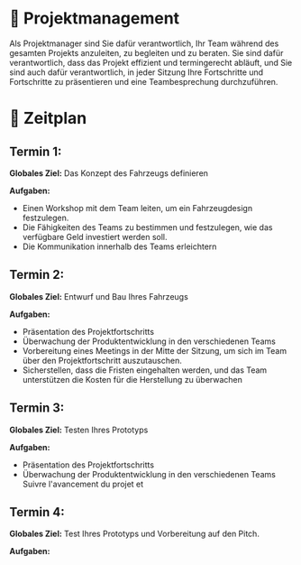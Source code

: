 # :briefcase: Projektmanagement

Als Projektmanager sind Sie dafür verantwortlich, Ihr Team während des gesamten Projekts anzuleiten, zu begleiten und zu beraten.
Sie sind dafür verantwortlich, dass das Projekt effizient und termingerecht abläuft, und Sie sind auch dafür verantwortlich, in jeder Sitzung Ihre Fortschritte und Fortschritte zu präsentieren und eine Teambesprechung durchzuführen.

# :date: Zeitplan

## Termin 1:

**Globales Ziel:** Das Konzept des Fahrzeugs definieren

**Aufgaben:**
- Einen Workshop mit dem Team leiten, um ein Fahrzeugdesign festzulegen.
- Die Fähigkeiten des Teams zu bestimmen und festzulegen, wie das verfügbare Geld investiert werden soll.
- Die Kommunikation innerhalb des Teams erleichtern

## Termin 2:
**Globales Ziel:** Entwurf und Bau Ihres Fahrzeugs

**Aufgaben:**
- Präsentation des Projektfortschritts 
- Überwachung der Produktentwicklung in den verschiedenen Teams
- Vorbereitung eines Meetings in der Mitte der Sitzung, um sich im Team über den Projektfortschritt auszutauschen.
- Sicherstellen, dass die Fristen eingehalten werden, und das Team unterstützen die Kosten für die Herstellung zu überwachen

## Termin 3:
**Globales Ziel:** Testen Ihres Prototyps

**Aufgaben:**
- Präsentation des Projektfortschritts 
- Überwachung der Produktentwicklung in den verschiedenen Teams
Suivre l'avancement du projet et 

## Termin 4:
**Globales Ziel:** Test Ihres Prototyps und Vorbereitung auf den Pitch.

**Aufgaben:**
